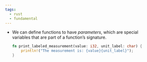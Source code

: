 ```yaml
---
tags:
  - rust
  - fundamental
---
```


- We can define functions to have _parameters_, which are special variables that are part of a function’s signature.
	```rust
	fn print_labeled_measurement(value: i32, unit_label: char) {
	    println!("The measurement is: {value}{unit_label}");
	}
	```